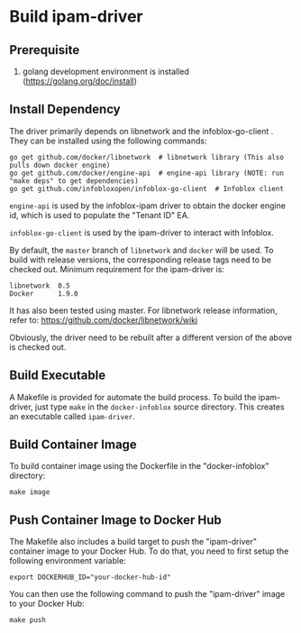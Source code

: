 Build ipam-driver
=================

Prerequisite
------------
1. golang development environment is installed (https://golang.org/doc/install)


Install Dependency
------------------
The driver primarily depends on libnetwork and the infoblox-go-client . They can be installed using the
following commands:

```
go get github.com/docker/libnetwork  # libnetwork library (This also pulls down docker engine)
go get github.com/docker/engine-api  # engine-api library (NOTE: run "make deps" to get dependencies)
go get github.com/infobloxopen/infoblox-go-client  # Infoblox client
```
```engine-api``` is used by the infoblox-ipam driver to obtain the docker
engine id, which is used to populate the "Tenant ID" EA.

```infoblox-go-client``` is used by the ipam-driver to interact
with Infoblox.

By default, the ```master``` branch of ```libnetwork``` and ```docker``` will be used. To build
with release versions, the corresponding release tags need to be checked out. Minimum requirement
for the ipam-driver is:

```
libnetwork  0.5
Docker      1.9.0
```
It has also been tested using master. For libnetwork release information, refer to:
https://github.com/docker/libnetwork/wiki

Obviously, the driver need to be rebuilt after a different version of the above
is checked out.

Build Executable
----------------
A Makefile is provided for automate the build process. To build the ipam-driver, just type
```make``` in the ```docker-infoblox``` source directory. This creates an executable called ```ipam-driver```.

Build Container Image
---------------------
To build container image using the Dockerfile in the "docker-infoblox" directory:

```
make image
```

Push Container Image to Docker Hub
----------------------------------
The Makefile also includes a build target to push the "ipam-driver" container image to your Docker Hub. To do that, you need
to first setup the following environment variable:

```
export DOCKERHUB_ID="your-docker-hub-id"

```
You can then use the following command to push the "ipam-driver" image to your Docker Hub:

```
make push
```
